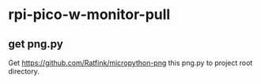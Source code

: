 # rpi-pico-w-monitor-pull


## get png.py

Get https://github.com/Ratfink/micropython-png
this png.py to project root directory.



